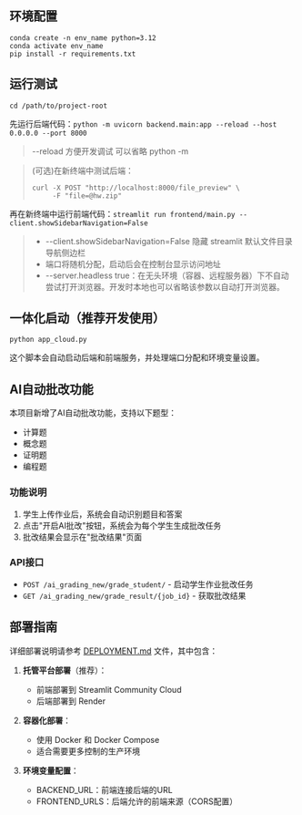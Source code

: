 ## 环境配置

```
conda create -n env_name python=3.12
conda activate env_name
pip install -r requirements.txt
```

## 运行测试

`cd /path/to/project-root`

先运行后端代码：`python -m uvicorn backend.main:app --reload --host 0.0.0.0 --port 8000`

> --reload 方便开发调试
> 可以省略 python -m

> (可选)在新终端中测试后端：
>
> ```
> curl -X POST "http://localhost:8000/file_preview" \
>      -F "file=@hw.zip"
> ```

再在新终端中运行前端代码：`streamlit run frontend/main.py --client.showSidebarNavigation=False`

> - --client.showSidebarNavigation=False 隐藏 streamlit 默认文件目录导航侧边栏
> - 端口将随机分配，启动后会在控制台显示访问地址
> - --server.headless true：在无头环境（容器、远程服务器）下不自动尝试打开浏览器。开发时本地也可以省略该参数以自动打开浏览器。

## 一体化启动（推荐开发使用）

`python app_cloud.py`

这个脚本会自动启动后端和前端服务，并处理端口分配和环境变量设置。

## AI自动批改功能

本项目新增了AI自动批改功能，支持以下题型：
- 计算题
- 概念题
- 证明题
- 编程题

### 功能说明

1. 学生上传作业后，系统会自动识别题目和答案
2. 点击"开启AI批改"按钮，系统会为每个学生生成批改任务
3. 批改结果会显示在"批改结果"页面

### API接口

- `POST /ai_grading_new/grade_student/` - 启动学生作业批改任务
- `GET /ai_grading_new/grade_result/{job_id}` - 获取批改结果

## 部署指南

详细部署说明请参考 [DEPLOYMENT.md](DEPLOYMENT.md) 文件，其中包含：

1. **托管平台部署**（推荐）：
   - 前端部署到 Streamlit Community Cloud
   - 后端部署到 Render

2. **容器化部署**：
   - 使用 Docker 和 Docker Compose
   - 适合需要更多控制的生产环境

3. **环境变量配置**：
   - BACKEND_URL：前端连接后端的URL
   - FRONTEND_URLS：后端允许的前端来源（CORS配置）